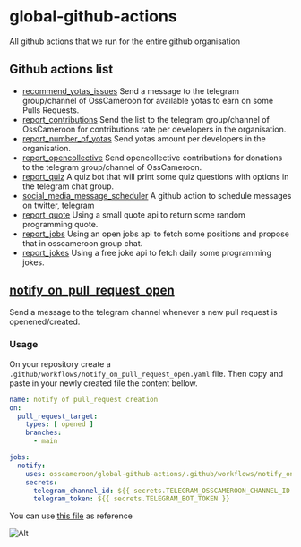 # global-github-actions

All github actions that we run for the entire github organisation

## Github actions list

- [recommend_yotas_issues](https://github.com/osscameroon/global-github-actions/blob/main/.github/workflows/notify_on_pull_request_open.yaml)
    Send a message to the telegram group/channel of OssCameroon for available yotas to earn on some Pulls Requests.
- [report_contributions](https://github.com/osscameroon/global-github-actions/blob/main/.github/workflows/notify_on_pull_request_open.yaml)
    Send the list to the telegram group/channel of OssCameroon for contributions rate per developers in the organisation.
- [report_number_of_yotas](https://github.com/osscameroon/global-github-actions/blob/main/.github/workflows/notify_on_pull_request_open.yaml)
    Send yotas amount per developers in the organisation.
- [report_opencollective](https://github.com/osscameroon/global-github-actions/blob/main/.github/workflows/notify_on_pull_request_open.yaml)
    Send opencollective contributions for donations to the telegram group/channel of OssCameroon.
- [report_quiz](https://github.com/osscameroon/global-github-actions/blob/main/.github/workflows/report_a_quiz.yaml)
    A quiz bot that will print some quiz questions with options in the telegram chat group.
- [social_media_message_scheduler](https://github.com/osscameroon/global-github-actions/blob/main/.github/workflows/social_media_message_scheduler.yaml)
    A github action to schedule messages on twitter, telegram
- [report_quote](https://github.com/osscameroon/global-github-actions/blob/main/.github/workflows/report_quotes.yaml)
    Using a small quote api to return some random programming quote.
- [report_jobs](https://github.com/osscameroon/global-github-actions/blob/main/.github/workflows/report_jobs.yaml)
    Using an open jobs api to fetch some positions and propose that in osscameroon group chat.
- [report_jokes](https://github.com/osscameroon/global-github-actions/blob/main/.github/workflows/report_jokes.yaml)
    Using a free joke api to fetch daily some programming jokes.


## [notify_on_pull_request_open](https://github.com/osscameroon/global-github-actions/blob/main/.github/workflows/notify_on_pull_request_open.yaml)

Send a message to the telegram channel whenever a new pull request is openened/created.

### Usage

On your repository create a `.github/workflows/notify_on_pull_request_open.yaml` file.
Then copy and paste in your newly created file the content bellow.

```yaml
name: notify of pull_request creation
on:
  pull_request_target:
    types: [ opened ]
    branches:
      - main

jobs:
  notify:
    uses: osscameroon/global-github-actions/.github/workflows/notify_on_pull_request_open.yaml@main
    secrets:
      telegram_channel_id: ${{ secrets.TELEGRAM_OSSCAMEROON_CHANNEL_ID }}
      telegram_token: ${{ secrets.TELEGRAM_BOT_TOKEN }}
```

You can use [this file](https://github.com/osscameroon/global-github-actions/blob/HEAD/.github/workflows/notify_on_pull_request_open.yaml) as reference


![Alt](https://repobeats.axiom.co/api/embed/543b48955b6c028475b2c10d945c24714a0e52f3.svg "Repobeats analytics image")

